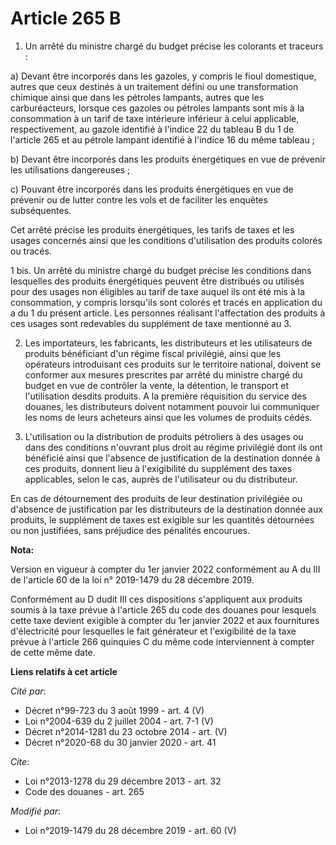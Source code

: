 # Article 265 B

1. Un arrêté du ministre chargé du budget précise les colorants et traceurs :

a) Devant être incorporés dans les gazoles, y compris le fioul domestique, autres que ceux destinés à un traitement défini ou
une transformation chimique ainsi que dans les pétroles lampants, autres que les carburéacteurs, lorsque ces gazoles ou
pétroles lampants sont mis à la consommation à un tarif de taxe intérieure inférieur à celui applicable, respectivement, au
gazole identifié à l'indice 22 du tableau B du 1 de l'article 265 et au pétrole lampant identifié à l'indice 16 du même
tableau ;

b) Devant être incorporés dans les produits énergétiques en vue de prévenir les utilisations dangereuses ;

c) Pouvant être incorporés dans les produits énergétiques en vue de prévenir ou de lutter contre les vols et de faciliter les
enquêtes subséquentes.

Cet arrêté précise les produits énergétiques, les tarifs de taxes et les usages concernés ainsi que les conditions
d'utilisation des produits colorés ou tracés.

1 bis. Un arrêté du ministre chargé du budget précise les conditions dans lesquelles des produits énergétiques peuvent être
distribués ou utilisés pour des usages non éligibles au tarif de taxe auquel ils ont été mis à la consommation, y compris
lorsqu'ils sont colorés et tracés en application du a du 1 du présent article. Les personnes réalisant l'affectation des
produits à ces usages sont redevables du supplément de taxe mentionné au 3.

2. Les importateurs, les fabricants, les distributeurs et les utilisateurs de produits bénéficiant d'un régime fiscal
privilégié, ainsi que les opérateurs introduisant ces produits sur le territoire national, doivent se conformer aux mesures
prescrites par arrêté du ministre chargé du budget en vue de contrôler la vente, la détention, le transport et l'utilisation
desdits produits. A la première réquisition du service des douanes, les distributeurs doivent notamment pouvoir lui
communiquer les noms de leurs acheteurs ainsi que les volumes de produits cédés.

3. L'utilisation ou la distribution de produits pétroliers à des usages ou dans des conditions n'ouvrant plus droit au régime
privilégié dont ils ont bénéficié ainsi que l'absence de justification de la destination donnée à ces produits, donnent lieu
à l'exigibilité du supplément des taxes applicables, selon le cas, auprès de l'utilisateur ou du distributeur.

En cas de détournement des produits de leur destination privilégiée ou d'absence de justification par les distributeurs de la
destination donnée aux produits, le supplément de taxes est exigible sur les quantités détournées ou non justifiées, sans
préjudice des pénalités encourues.

**Nota:**

Version en vigueur à compter du 1er janvier 2022 conformément au A du III de l'article 60 de la loi n° 2019-1479 du 28
décembre 2019.

Conformément au D dudit III ces dispositions s'appliquent aux produits soumis à la taxe prévue à l'article 265 du code des
douanes pour lesquels cette taxe devient exigible à compter du 1er janvier 2022 et aux fournitures d'électricité pour
lesquelles le fait générateur et l'exigibilité de la taxe prévue à l'article 266 quinquies C du même code interviennent à
compter de cette même date.

**Liens relatifs à cet article**

_Cité par_:

  - Décret n°99-723 du 3 août 1999 - art. 4 (V)
  - Loi n°2004-639 du 2 juillet 2004 - art. 7-1 (V)
  - Décret n°2014-1281 du 23 octobre 2014 - art. (V)
  - Décret n°2020-68 du 30 janvier 2020 - art. 41

_Cite_:

  - Loi n°2013-1278 du 29 décembre 2013 - art. 32
  - Code des douanes - art. 265

_Modifié par_:

  - Loi n°2019-1479 du 28 décembre 2019 - art. 60 (V)
